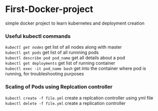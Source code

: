 # First-Docker-project
simple docker project to learn kubernetes and deployment creation

### Useful kubectl commands
*`kubectl get nodes`* get list of all nodes along with master<br /> 
`kubectl get pods` get list of all runnning pods<br /> 
`kubectl describe pod pod_name` get all details about a pod<br /> 
`kubectl get deployments` get list of running container<br /> 
`kubectl exec -it pod_name bash` get into the container where pod is running, for troubleshooting purposes

### Scaling of Pods using Replcation controller
`kubectl create -f file.yml` create a replcation controller using yml file<br /> 
`kubectl delete -f file.yml` create a replication controller<br /> 
